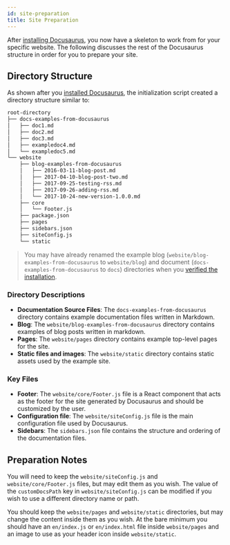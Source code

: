 ```yaml
---
id: site-preparation
title: Site Preparation
---
```


After [installing Docusaurus](getting-started-installation.md), you now have a skeleton to work from for your specific website. The following discusses the rest of the Docusaurus structure in order for you to prepare your site.

## Directory Structure

As shown after you [installed Docusaurus](getting-started-installation.md), the initialization script created a directory structure similar to:

```bash
root-directory
├── docs-examples-from-docusaurus
│   ├── doc1.md
│   ├── doc2.md
│   ├── doc3.md
│   ├── exampledoc4.md
│   └── exampledoc5.md
└── website
    ├── blog-examples-from-docusaurus
    │   ├── 2016-03-11-blog-post.md
    │   ├── 2017-04-10-blog-post-two.md
    │   ├── 2017-09-25-testing-rss.md
    │   ├── 2017-09-26-adding-rss.md
    │   └── 2017-10-24-new-version-1.0.0.md
    ├── core
    │   └── Footer.js
    ├── package.json
    ├── pages
    ├── sidebars.json
    ├── siteConfig.js
    └── static
```

> You may have already renamed the example blog (`website/blog-examples-from-docusaurus` to `website/blog`) and document (`docs-examples-from-docusaurus` to `docs`) directories when you [verified the installation](getting-started-installation.md##verifying-installation).

### Directory Descriptions

* **Documentation Source Files**: The `docs-examples-from-docusaurus` directory
  contains example documentation files written in Markdown.
* **Blog**: The `website/blog-examples-from-docusaurus` directory contains examples of blog posts written in markdown.
* **Pages**: The `website/pages` directory contains example top-level pages for the site.
* **Static files and images**: The `website/static` directory contains static assets used by the example site.

### Key Files

* **Footer**: The `website/core/Footer.js` file is a React component that acts
 as the footer for the site generated by Docusaurus and should be customized by the user.
* **Configuration file**: The `website/siteConfig.js` file is the main
  configuration file used by Docusaurus. 
* **Sidebars**: The `sidebars.json` file contains the structure and ordering
  of the documentation files.

## Preparation Notes

You will need to keep the `website/siteConfig.js` and `website/core/Footer.js`
files, but may edit them as you wish. The value of the `customDocsPath` key in 
`website/siteConfig.js` can be modified if you wish to use a different directory name or path.

You should keep the `website/pages` and `website/static` directories, but may 
change the content inside them as you wish. At the bare minimum you should have
an `en/index.js` or `en/index.html` file inside `website/pages` and an image to
use as your header icon inside `website/static`.
